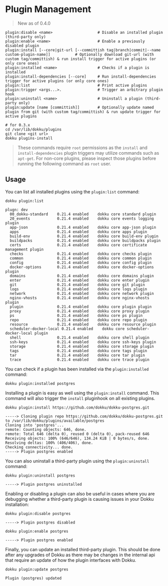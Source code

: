 # Plugin Management

> New as of 0.4.0

```
plugin:disable <name>                    # Disable an installed plugin (third-party only)
plugin:enable <name>                     # Enable a previously disabled plugin
plugin:install [--core|git-url [--committish tag|branch|commit|--name custom-plugin-name]]           # Optionally download git-url (with custom tag/committish) & run install trigger for active plugins (or only core ones)
plugin:installed <name>                  # Checks if a plugin is installed
plugin:install-dependencies [--core]     # Run install-dependencies trigger for active plugins (or only core ones)
plugin:list                              # Print active plugins
plugin:trigger <args...>.                # Trigger an arbitrary plugin hook
plugin:uninstall <name>                  # Uninstall a plugin (third-party only)
plugin:update [name [committish]]        # Optionally update named plugin from git (with custom tag/committish) & run update trigger for active plugins
```

```shell
# for 0.3.x
cd /var/lib/dokku/plugins
git clone <git url>
dokku plugins-install
```

> These commands require `root` permissions as the `install` and `install-dependencies` plugin triggers may utilize commands such as `apt-get`. For non-core plugins, please inspect those plugins before running the following command as `root` user.

## Usage

You can list all installed plugins using the `plugin:list` command:

```shell
dokku plugin:list
```

```
plugn: dev
  00_dokku-standard    0.21.4 enabled    dokku core standard plugin
  20_events            0.21.4 enabled    dokku core events logging plugin
  app-json             0.21.4 enabled    dokku core app-json plugin
  apps                 0.21.4 enabled    dokku core apps plugin
  build-env            0.21.4 enabled    dokku core build-env plugin
  buildpacks           0.21.4 enabled    dokku core buildpacks plugin
  certs                0.21.4 enabled    dokku core certificate management plugin
  checks               0.21.4 enabled    dokku core checks plugin
  common               0.21.4 enabled    dokku core common plugin
  config               0.21.4 enabled    dokku core config plugin
  docker-options       0.21.4 enabled    dokku core docker-options plugin
  domains              0.21.4 enabled    dokku core domains plugin
  enter                0.21.4 enabled    dokku core enter plugin
  git                  0.21.4 enabled    dokku core git plugin
  logs                 0.21.4 enabled    dokku core logs plugin
  network              0.21.4 enabled    dokku core network plugin
  nginx-vhosts         0.21.4 enabled    dokku core nginx-vhosts plugin
  plugin               0.21.4 enabled    dokku core plugin plugin
  proxy                0.21.4 enabled    dokku core proxy plugin
  ps                   0.21.4 enabled    dokku core ps plugin
  repo                 0.21.4 enabled    dokku core repo plugin
  resource             0.21.4 enabled    dokku core resource plugin
  scheduler-docker-local 0.21.4 enabled    dokku core scheduler-docker-local plugin
  shell                0.21.4 enabled    dokku core shell plugin
  ssh-keys             0.21.4 enabled    dokku core ssh-keys plugin
  storage              0.21.4 enabled    dokku core storage plugin
  tags                 0.21.4 enabled    dokku core tags plugin
  tar                  0.21.4 enabled    dokku core tar plugin
  trace                0.21.4 enabled    dokku core trace plugin
```

You can check if a plugin has been installed via the `plugin:installed` command:

```shell
dokku plugin:installed postgres
```

Installing a plugin is easy as well using the `plugin:install` command. This command will also trigger the `install` pluginhook on all existing plugins.

```shell
dokku plugin:install https://github.com/dokku/dokku-postgres.git
```

```
-----> Cloning plugin repo https://github.com/dokku/dokku-postgres.git to /var/lib/dokku/plugins/available/postgres
Cloning into 'postgres'...
remote: Counting objects: 646, done.
remote: Total 646 (delta 0), reused 0 (delta 0), pack-reused 646
Receiving objects: 100% (646/646), 134.24 KiB | 0 bytes/s, done.
Resolving deltas: 100% (406/406), done.
Checking connectivity... done.
-----> Plugin postgres enabled
```

You can also uninstall a third-party plugin using the `plugin:uninstall` command:

```shell
dokku plugin:uninstall postgres
```

```
-----> Plugin postgres uninstalled
```

Enabling or disabling a plugin can also be useful in cases where you are debugging whether a third-party plugin is causing issues in your Dokku installation:

```shell
dokku plugin:disable postgres
```

```
-----> Plugin postgres disabled
```

```shell
dokku plugin:enable postgres
```

```
-----> Plugin postgres enabled
```

Finally, you can update an installed third-party plugin. This should be done after any upgrades of Dokku as there may be changes in the internal api that require an update of how the plugin interfaces with Dokku.

```shell
dokku plugin:update postgres
```

```
Plugin (postgres) updated
```
